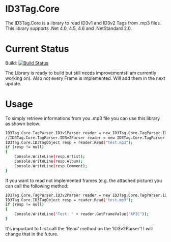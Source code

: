 # ID3Tag.Core 

The ID3Tag.Core is a library to read ID3v1 and ID3v2 Tags from .mp3 files.
This library supports .Net 4.0, 4.5, 4.6 and .NetStandard 2.0.

# Current Status
Build: [![Build Status](https://travis-ci.org/Cr1TiKa7/ID3Tag.Core.svg?branch=master)](https://travis-ci.org/Cr1TiKa7/ID3Tag.Core)

The Library is ready to build but still needs improvements(i am currently working on).
Also not every Frame is implemented. Will add them in the next update.

# Usage
To simply retrieve informations from you .mp3 file you can use this library as shown below:
```sh
ID3Tag.Core.TagParser.ID3v1Parser reader = new ID3Tag.Core.TagParser.ID3v1Parser();
//ID3Tag.Core.TagParser.ID3v2Parser reader = new ID3Tag.Core.TagParser.ID3v2Parser();
ID3Tag.Core.ID3TagObject resp = reader.Read("test.mp3");
if (resp != null)
{
    Console.WriteLine(resp.Artist);
    Console.WriteLine(resp.Album);
    Console.WriteLine(resp.Comment);
}
```

If you want to read not implemented frames (e.g. the attached picture) you can call the following method:
```sh
ID3Tag.Core.TagParser.ID3v2Parser reader = new ID3Tag.Core.TagParser.ID3v2Parser();
ID3Tag.Core.ID3TagObject resp = reader.Read("test.mp3");
if (resp != null)
{
    Console.WriteLine("Test: " + reader.GetFrameValue("APIC"));
}
```
It's important to first call the 'Read' method on the 'ID3v2Parser'! I will change that in the future.
